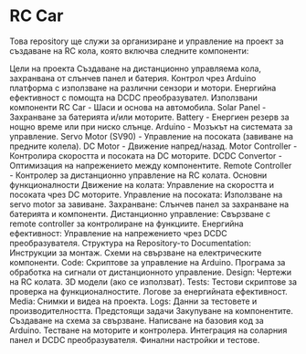 # RC Car

Това repository ще служи за организиране и управление на проект за създаване на RC кола, която включва следните компоненти:

Цели на проекта
Създаване на дистанционно управляема кола, захранвана от слънчев панел и батерия.
Контрол чрез Arduino платформа с използване на различни сензори и мотори.
Енергийна ефективност с помощта на DCDC преобразувател.
Използвани компоненти
RC Car - Шаси и основа на автомобила.
Solar Panel - Захранване за батерията и/или моторите.
Battery - Енергиен резерв за нощно време или при ниско слънце.
Arduino - Мозъкът на системата за управление.
Servo Motor (SV90) - Управление на посоката (завиване на предните колела).
DC Motor - Движение напред/назад.
Motor Controller - Контролира скоростта и посоката на DC моторите.
DCDC Convertor - Оптимизация на напрежението между компонентите.
Remote Controller - Контролер за дистанционно управление на RC колата.
Основни функционалности
Движение на колата: Управление на скоростта и посоката чрез DC моторите.
Управление на посоката: Използване на servo motor за завиване.
Захранване: Слънчев панел за захранване на батерията и компоненти.
Дистанционно управление: Свързване с remote controller за контролиране на функциите.
Енергийна ефективност: Управление на напрежението чрез DCDC преобразувателя.
Структура на Repository-то
Documentation:
Инструкции за монтаж.
Схеми на свързване на електрическите компоненти.
Code:
Скриптове за управление на Arduino.
Програма за обработка на сигнали от дистанционното управление.
Design:
Чертежи на RC колата.
3D модели (ако се използват).
Tests:
Тестови скриптове за проверка на функционалностите.
Логове за енергийната ефективност.
Media:
Снимки и видеа на проекта.
Logs:
Данни за тестовете и производителността.
Предстоящи задачи
 Закупуване на компонентите.
 Създаване на схема за свързване.
 Написване на базовия код за Arduino.
 Тестване на моторите и контролера.
 Интеграция на соларния панел и DCDC преобразувателя.
 Финални настройки и тестове.
